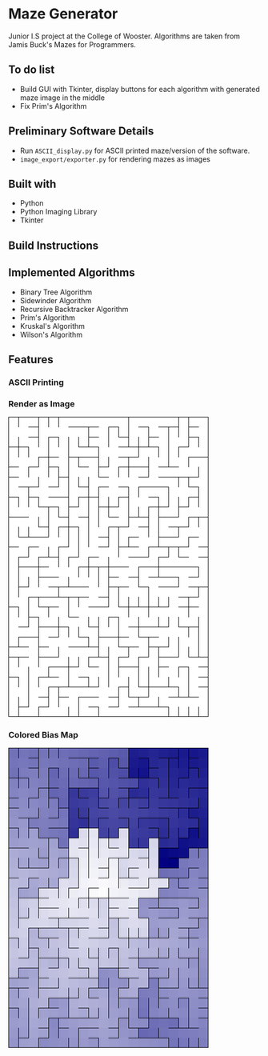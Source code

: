 # Maze Generator
Junior I.S project at the College of Wooster. Algorithms are taken from Jamis Buck's Mazes for Programmers. 

## To do list
* Build GUI with Tkinter, display buttons for each algorithm with generated maze image in the middle
* Fix Prim's Algorithm

## Preliminary Software Details
* Run `ASCII_display.py` for ASCII printed maze/version of the software.
* `image_export/exporter.py` for rendering mazes as images

## Built with
* Python
* Python Imaging Library
* Tkinter

## Build Instructions

## Implemented Algorithms
* Binary Tree Algorithm
* Sidewinder Algorithm
* Recursive Backtracker Algorithm
* Prim's Algorithm
* Kruskal's Algorithm
* Wilson's Algorithm

## Features
### ASCII Printing
### Render as Image
![Image](https://github.com/karensuzue/Maze/blob/main/image_export/maze.png)
### Colored Bias Map
![Image](https://github.com/karensuzue/Maze/blob/main/image_export/maze-colored.png)

